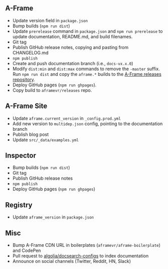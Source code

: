 ## A-Frame

- Update version field in `package.json`
- Bump builds (`npm run dist`)
- Update `prerelease` command in `package.json` and `npm run prerelease` to update documentation, README.md, and build filenames.
- Git tag
- Publish GitHub release notes, copying and pasting from CHANGELOG.md
- `npm publish`
- Create and push documentation branch (i.e., `docs-vx.x.0`)
- Modify `dist:min` and `dist:max` commands to remove the `-master` suffix. Run `npm run dist` and copy the `aframe.*` builds to the [A-Frame releases repository](https://github.com/aframevr/releases).
- Deploy GitHub pages (`npm run ghpages`).
- Copy build to `aframevr/releases` repo.

## A-Frame Site

- Update `aframe.current_version` in `_config.prod.yml`
- Add new version to `multidep.json` config, pointing to the documentation branch
- Publish blog post
- Update `src/_data/examples.yml`

## Inspector

- Bump builds (`npm run dist`)
- Git tag
- Publish GitHub release notes
- `npm publish`
- Deploy GitHub pages (`npm run ghpages`)

## Registry

- Update `aframe_version` in `package.json`

## Misc

- Bump A-Frame CDN URL in boilerplates (`aframevr/aframe-boilerplate`) and CodePen
- Pull request to [algolia/docsearch-configs](https://github.com/algolia/docsearch-configs/blob/master/configs/aframe.json) to index documentation
- Announce on social channels (Twitter, Reddit, HN, Slack)